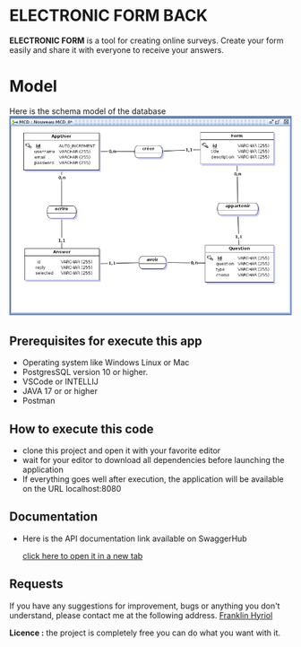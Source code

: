 # ELECTRONIC FORM BACK

**ELECTRONIC FORM** is a tool for creating online surveys.
Create your form easily and share it with everyone to receive your answers.

# Model

Here is the schema model of the database
<img src="https://github.com/HEI-Franklin/Electronic_form_back/raw/master/doc/base%20_image.png"/>

## Prerequisites for execute this app

- Operating system like Windows Linux or Mac
- PostgresSQL version 10 or higher.
- VSCode or INTELLIJ
- JAVA 17 or or higher
- Postman

## How to execute this code

- clone this project and open it with your favorite editor
- wait for your editor to download all dependencies before launching the application
- If everything goes well after execution, the application will be available on the URL
  localhost:8080

## Documentation

- Here is the API documentation link
  available on SwaggerHub

  <a href="" target="_blank">click here to open it in a new tab</a>

## Requests

If you have any suggestions for improvement, bugs or anything you don't understand, please contact me at the following address. <a href= "mailto:hei.franklin.2@gmail.com">Franklin Hyriol</a>

**Licence :**
the project is completely free you can do what you want with it.
